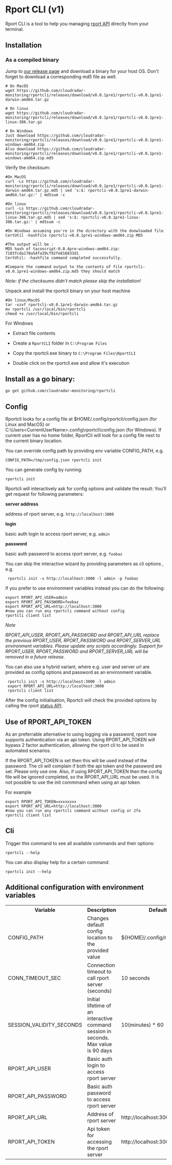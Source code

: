 # Rport CLI (v1)

Rport CLI is a tool to help you managing [rport API](https://github.com/cloudradar-monitoring/rport) directly from your terminal.

## Installation

### As a compiled binary

Jump to [our release page](https://github.com/cloudradar-monitoring/rportcli/releases/tag/v0.0.1pre1) and download a binary for your host OS. Don't forget to download a corresponding md5 file as well.

    # On MacOS
    wget https://github.com/cloudradar-monitoring/rportcli/releases/download/v0.0.1pre1/rportcli-v0.0.1pre1-darwin-amd64.tar.gz

    # On linux
    wget https://github.com/cloudradar-monitoring/rportcli/releases/download/v0.0.1pre1/rportcli-v0.0.1pre1-linux-386.tar.gz

    # On Windows
    Just download https://github.com/cloudradar-monitoring/rportcli/releases/download/v0.0.1pre1/rportcli-v0.0.1pre1-windows-amd64.zip
    Also download https://github.com/cloudradar-monitoring/rportcli/releases/download/v0.0.1pre1/rportcli-v0.0.1pre1-windows-amd64.zip.md5

Verify the checksum:

    #On MacOS
    curl -Ls https://github.com/cloudradar-monitoring/rportcli/releases/download/v0.0.1pre1/rportcli-v0.0.1pre1-darwin-amd64.tar.gz.md5 | sed 's:$: rportcli-v0.0.1pre1-darwin-amd64.tar.gz:' | md5sum -c

    #On linux
    curl -Ls https://github.com/cloudradar-monitoring/rportcli/releases/download/v0.0.1pre1/rportcli-v0.0.1pre1-linux-386.tar.gz.md5 | sed 's:$: rportcli-v0.0.1pre1-linux-386.tar.gz:' | md5sum -c

    #On Windows assuming you're in the directory with the donwloaded file
    CertUtil -hashfile rportcli-v0.0.1pre1-windows-amd64.zip MD5

    #The output will be :
    MD5 hash of tacoscript-0.0.4pre-windows-amd64.zip:
    7103fcda170a54fa39cf92fe816833d1
    CertUtil: -hashfile command completed successfully.

    #Compare the command output to the contents of file rportcli-v0.0.1pre1-windows-amd64.zip.md5 they should match

_Note: if the checksums didn't match please skip the installation!_

Unpack and install the rportcli binary on your host machine

    #On linux/MacOS
    tar -xzvf rportcli-v0.0.1pre1-darwin-amd64.tar.gz
    mv rportcli /usr/local/bin/rportcli
    chmod +x /usr/local/bin/rportcli

For Windows

- Extract file contents

- Create a `RportCLI` folder in `C:\Program Files`

- Copy the rportcli.exe binary to `C:\Program Files\RportCLI`

- Double click on the rportcli.exe and allow it's execution

## Install as a go binary:

    go get github.com/cloudradar-monitoring/rportcli

## Config

Rportcli looks for a config file at \$HOME/.config/rportcli/config.json (for Linux and MacOS) or C:\Users\<CurrentUserName>\.config\rportcli\config.json (for Windows).
If current user has no home folder, RportCli will look for a config file next to the current binary location.

You can override config path by providing env variable CONFIG_PATH, e.g.

    CONFIG_PATH=/tmp/config.json rportcli init

You can generate config by running:

    rportcli init

Rportcli will interactively ask for config options and validate the result:
You'll get request for following parameters:

**server address**

address of rport server, e.g. `http://localhost:3000`

**login**

basic auth login to access rport server, e.g. `admin`

**password**

basic auth password to access rport server, e.g. `foobaz`

You can skip the interactive wizard by providing parameters as cli options , e.g.

     rportcli init -s http://localhost:3000 -l admin -p foobaz

If you prefer to use environment variables instead you can do the following:

    export RPORT_API_USER=admin
    export RPORT_API_PASSWORD=foobaz
    export RPORT_API_URL=http://localhost:3000
    #now you can run any rportcli command without config
    rportcli client list

_Note_

_RPORT_API_USER, RPORT_API_PASSWORD and RPORT_API_URL replace the previous RPORT_USER, RPORT_PASSWORD and RPORT_SERVER_URL environment variables. Please update any scripts accordingly. Support for RPORT_USER, RPORT_PASSWORD and RPORT_SERVER_URL will be removed in a future release._

You can also use a hybrid variant, where e.g. user and server url are provided as config options and password as an environment variable.

     rportcli init -s http://localhost:3000 -l admin
     export RPORT_API_URL=http://localhost:3000
     rportcli client list

After the config initialisation, Rportcli will check the provided options by calling the rport [status API](https://petstore.swagger.io/?url=https://raw.githubusercontent.com/cloudradar-monitoring/rport/master/api-doc.yml#/default/get_status).

## Use of RPORT_API_TOKEN

As an preferrable alternative to using logging via a password, rport now supports authentication via an api token. Using RPORT_API_TOKEN will bypass 2 factor authentication, allowing the rport cli to be used in automated scenarios.

If the RPORT_API_TOKEN is set then this will be used instead of the password. The cli will complain if both the api token and the password are set. Please only use one. Also, if using RPORT_API_TOKEN then the config file will be ignored completed, so the RPORT_API_URL must be used. It is not possible to use the init commmand when using an api token.

For example

    export RPORT_API_TOKEN=xxxxxxxx
    export RPORT_API_URL=http://localhost:3000
    #now you can run any rportcli command without config or 2fa
    rportcli client list

## Cli

Trigger this command to see all available commands and their options:

    rportcli --help

You can also display help for a certain command:

    rportcli init --help

## Additional configuration with environment variables

<table>
    <tr>
    <th>Variable</th>    
    <th>Description</th>    
    <th>Default Value</th>    
    <th>Example</th>    
    </tr>
    <tr>
    <td>CONFIG_PATH</td>
    <td>Changes default config location to the provided value</td>
    <td>${HOME}/.config/rportcli/config.json</td>
    <td>CONFIG_PATH=/tmp/config.json rportcli init</td>
    </tr>
    <tr>
    <td>CONN_TIMEOUT_SEC</td>
    <td>Connection timeout to call rport server (seconds)</td>
    <td>10 seconds</td>
    <td>CONN_TIMEOUT_SEC=20 rportcli client list</td>
    </tr>
    <tr>
    <td>SESSION_VALIDITY_SECONDS</td>
    <td>Initial lifetime of an interactive command session in seconds. Max value is 90 days</td>
    <td>10(minutes) * 60</td>
    <td>SESSION_VALIDITY_SECONDS=1800 rportcli command -i</td>
    </tr>
    <tr>
    <td>RPORT_API_USER</td>
    <td>Basic auth login to access rport server</td>
    <td></td>
    <td>RPORT_API_USER=admin rportcli client list</td>
    </tr>
    <tr>
    <td>RPORT_API_PASSWORD</td>
    <td>Basic auth password to access rport server</td>
    <td></td>
    <td>RPORT_API_PASSWORD=foobaz rportcli client list</td>
    </tr>
    <tr>
    <td>RPORT_API_URL</td>
    <td>Address of rport server</td>
    <td>http://localhost:3000</td>
    <td>RPORT_API_URL=http://localhost:3000 rportcli client list</td>
    </tr>
    <tr>
    <td>RPORT_API_TOKEN</td>
    <td>Api token for accessing the rport server</td>
    <td>http://localhost:3000</td>
    <td>RPORT_API_TOKEN=xxxxxxxx rportcli client list</td>
    </tr>
</table>
